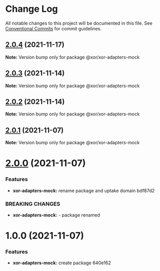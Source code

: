 # Change Log

All notable changes to this project will be documented in this file.
See [Conventional Commits](https://conventionalcommits.org) for commit guidelines.

## [2.0.4](/compare/@xor/xor-adapters-mock@2.0.3...@xor/xor-adapters-mock@2.0.4) (2021-11-17)

**Note:** Version bump only for package @xor/xor-adapters-mock





## [2.0.3](/compare/@xor/xor-adapters-mock@2.0.2...@xor/xor-adapters-mock@2.0.3) (2021-11-14)

**Note:** Version bump only for package @xor/xor-adapters-mock





## [2.0.2](/compare/@xor/xor-adapters-mock@2.0.1...@xor/xor-adapters-mock@2.0.2) (2021-11-14)

**Note:** Version bump only for package @xor/xor-adapters-mock





## [2.0.1](/compare/@xor/xor-adapters-mock@2.0.0...@xor/xor-adapters-mock@2.0.1) (2021-11-07)

**Note:** Version bump only for package @xor/xor-adapters-mock





# [2.0.0](/compare/@xor/xor-adapters-mock@1.0.0...@xor/xor-adapters-mock@2.0.0) (2021-11-07)


### Features

* **xor-adapters-mock:** rename package and uptake domain bdf87d2


### BREAKING CHANGES

* **xor-adapters-mock:** - package renamed





# 1.0.0 (2021-11-07)


### Features

* **xor-adapters-mock:** create package 640e162

